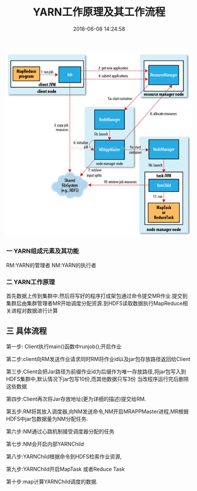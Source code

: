 ﻿---
title: YARN工作原理及其工作流程
date: 2018-06-08 14:24:58
categories: YARN
tags: 
- YARN
- hadoop
---
![YARN工作原理](/images/yarn.png)
### 一 YARN组成元素及其功能
RM:YARN的管理者
NM:YARN的执行者

### 二 YARN工作原理
首先数据上传到集群中.然后将写好的程序打成架包通过命令提交MR作业.提交到集群后由集群管理者MR开始调度分配资源.到HDFS读取数据执行MapReduce相关进程对数据进行计算


## 三 具体流程
第一步: Client执行main()函数中runjob();开启作业

第二步:client向RM发送作业请求同时RM将作业id以及jar包存放路径返回给Client

第三步:Client会把Jar路径为前缀作业id为后缀作为唯一存放路径,将jar包写入到HDFS集群中,默认情况下jar包写10份,而其他数据只写3份 当改程序运行完后删除这些数据

第四步:Client再次将Jar存放地址(更为详细的描述)提交给RM.

第五步:RM将其放入调度器,向NM发送命令,NM开启MRAPPMaster进程,MR根据HDFS中jar包数据量为NM分配任务.

第六步:NM通过心跳机制接受调度器分配的任务

第七步:NM会开启内部YARNChild 

第八步:YARNChild根据命令到HDFS检索作业资源,

第九步:YARNChild开启MapTask 或者Reduce Task

第十步:map计算YARNChild调度的数据.

